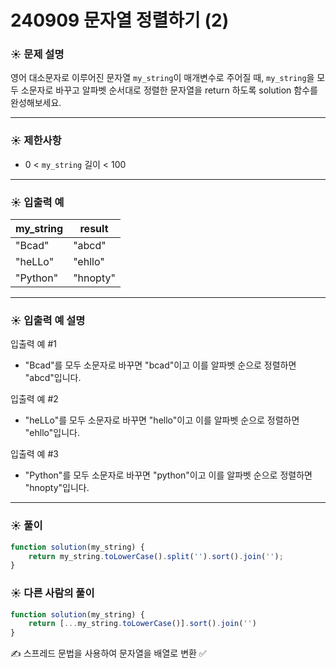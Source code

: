 # 240909 문자열 정렬하기 (2)

### ☀️ 문제 설명

영어 대소문자로 이루어진 문자열 `my_string`이 매개변수로 주어질 때, `my_string`을 모두 소문자로 바꾸고 알파벳 순서대로 정렬한 문자열을 return 하도록 solution 함수를 완성해보세요.

---

### ☀️ **제한사항**

- 0 < `my_string` 길이 < 100

---

### ☀️ **입출력 예**

| my_string | result |
| --- | --- |
| "Bcad" | "abcd" |
| "heLLo" | "ehllo" |
| "Python" | "hnopty" |

---

### ☀️ **입출력 예 설명**

입출력 예 #1

- "Bcad"를 모두 소문자로 바꾸면 "bcad"이고 이를 알파벳 순으로 정렬하면 "abcd"입니다.

입출력 예 #2

- "heLLo"를 모두 소문자로 바꾸면 "hello"이고 이를 알파벳 순으로 정렬하면 "ehllo"입니다.

입출력 예 #3

- "Python"를 모두 소문자로 바꾸면 "python"이고 이를 알파벳 순으로 정렬하면 "hnopty"입니다.

---

### ☀️ 풀이

```jsx
function solution(my_string) {
    return my_string.toLowerCase().split('').sort().join('');
}
```

### ☀️ 다른 사람의 풀이

```jsx
function solution(my_string) {
    return [...my_string.toLowerCase()].sort().join('')
}
```

✍️ 스프레드 문법을 사용하여 문자열을 배열로 변환  ✅